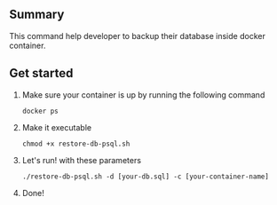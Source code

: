 ## Summary

This command help developer to backup their database inside docker container.

## Get started

1. Make sure your container is up by running the following command
   ```
   docker ps
   ```
2. Make it executable
   ```
   chmod +x restore-db-psql.sh
   ```
3. Let's run! with these parameters
   ```
   ./restore-db-psql.sh -d [your-db.sql] -c [your-container-name]
   ```
4. Done!